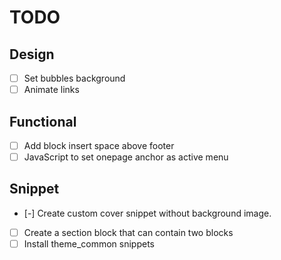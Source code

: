 # TODO

## Design

- [ ] Set bubbles background
- [ ] Animate links

## Functional

- [ ] Add block insert space above footer
- [ ] JavaScript to set onepage anchor as active menu

## Snippet

- [-] Create custom cover snippet without background image.
- [ ] Create a section block that can contain two blocks
- [ ] Install theme_common snippets